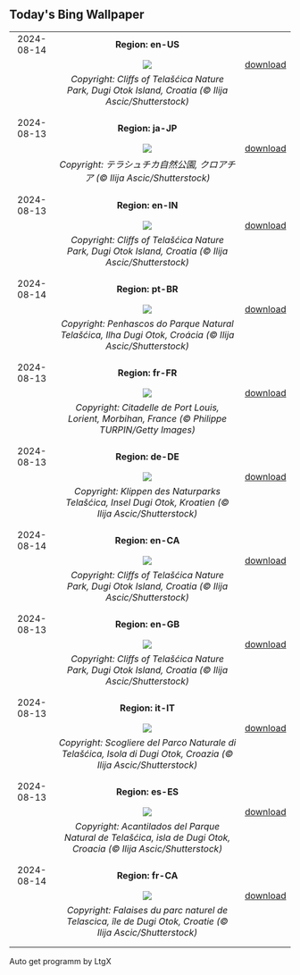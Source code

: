 ## Today's Bing Wallpaper
|      |      |      |
| :----: | :----: | :----: |
|2024-08-14|**Region: en-US**||
||![](https://www.bing.com/th?id=OHR.DugiOtokCroatia_EN-US1981524043_UHD.jpg&pid=hp&w=1152&h=648&rs=1&c=4)| [download](https://www.bing.com/th?id=OHR.DugiOtokCroatia_EN-US1981524043_UHD.jpg)|
||*Copyright: Cliffs of Telašćica Nature Park, Dugi Otok Island, Croatia (© Ilija Ascic/Shutterstock)*
||
|||
|2024-08-13|**Region: ja-JP**||
||![](https://www.bing.com/th?id=OHR.DugiOtokCroatia_JA-JP9531782423_UHD.jpg&pid=hp&w=1152&h=648&rs=1&c=4)| [download](https://www.bing.com/th?id=OHR.DugiOtokCroatia_JA-JP9531782423_UHD.jpg)|
||*Copyright: テラシュチカ自然公園, クロアチア (© Ilija Ascic/Shutterstock)*
||
|||
|2024-08-13|**Region: en-IN**||
||![](https://www.bing.com/th?id=OHR.DugiOtokCroatia_EN-IN7497189787_UHD.jpg&pid=hp&w=1152&h=648&rs=1&c=4)| [download](https://www.bing.com/th?id=OHR.DugiOtokCroatia_EN-IN7497189787_UHD.jpg)|
||*Copyright: Cliffs of Telašćica Nature Park, Dugi Otok Island, Croatia (© Ilija Ascic/Shutterstock)*
||
|||
|2024-08-14|**Region: pt-BR**||
||![](https://www.bing.com/th?id=OHR.DugiOtokCroatia_PT-BR3949170501_UHD.jpg&pid=hp&w=1152&h=648&rs=1&c=4)| [download](https://www.bing.com/th?id=OHR.DugiOtokCroatia_PT-BR3949170501_UHD.jpg)|
||*Copyright: Penhascos do Parque Natural Telašćica, Ilha Dugi Otok, Croácia (© Ilija Ascic/Shutterstock)*
||
|||
|2024-08-13|**Region: fr-FR**||
||![](https://www.bing.com/th?id=OHR.LorientCelticFestival_FR-FR2950316084_UHD.jpg&pid=hp&w=1152&h=648&rs=1&c=4)| [download](https://www.bing.com/th?id=OHR.LorientCelticFestival_FR-FR2950316084_UHD.jpg)|
||*Copyright: Citadelle de Port Louis, Lorient, Morbihan, France (© Philippe TURPIN/Getty Images)*
||
|||
|2024-08-13|**Region: de-DE**||
||![](https://www.bing.com/th?id=OHR.DugiOtokCroatia_DE-DE7505074249_UHD.jpg&pid=hp&w=1152&h=648&rs=1&c=4)| [download](https://www.bing.com/th?id=OHR.DugiOtokCroatia_DE-DE7505074249_UHD.jpg)|
||*Copyright: Klippen des Naturparks Telašćica, Insel Dugi Otok, Kroatien (© Ilija Ascic/Shutterstock)*
||
|||
|2024-08-14|**Region: en-CA**||
||![](https://www.bing.com/th?id=OHR.DugiOtokCroatia_EN-CA6561432536_UHD.jpg&pid=hp&w=1152&h=648&rs=1&c=4)| [download](https://www.bing.com/th?id=OHR.DugiOtokCroatia_EN-CA6561432536_UHD.jpg)|
||*Copyright: Cliffs of Telašćica Nature Park, Dugi Otok Island, Croatia (© Ilija Ascic/Shutterstock)*
||
|||
|2024-08-13|**Region: en-GB**||
||![](https://www.bing.com/th?id=OHR.DugiOtokCroatia_EN-GB9621673389_UHD.jpg&pid=hp&w=1152&h=648&rs=1&c=4)| [download](https://www.bing.com/th?id=OHR.DugiOtokCroatia_EN-GB9621673389_UHD.jpg)|
||*Copyright: Cliffs of Telašćica Nature Park, Dugi Otok Island, Croatia (© Ilija Ascic/Shutterstock)*
||
|||
|2024-08-13|**Region: it-IT**||
||![](https://www.bing.com/th?id=OHR.DugiOtokCroatia_IT-IT0800672865_UHD.jpg&pid=hp&w=1152&h=648&rs=1&c=4)| [download](https://www.bing.com/th?id=OHR.DugiOtokCroatia_IT-IT0800672865_UHD.jpg)|
||*Copyright: Scogliere del Parco Naturale di Telašćica, Isola di Dugi Otok, Croazia (© Ilija Ascic/Shutterstock)*
||
|||
|2024-08-13|**Region: es-ES**||
||![](https://www.bing.com/th?id=OHR.DugiOtokCroatia_ES-ES3602010890_UHD.jpg&pid=hp&w=1152&h=648&rs=1&c=4)| [download](https://www.bing.com/th?id=OHR.DugiOtokCroatia_ES-ES3602010890_UHD.jpg)|
||*Copyright: Acantilados del Parque Natural de Telašćica, isla de Dugi Otok, Croacia (© Ilija Ascic/Shutterstock)*
||
|||
|2024-08-14|**Region: fr-CA**||
||![](https://www.bing.com/th?id=OHR.DugiOtokCroatia_FR-CA6202299977_UHD.jpg&pid=hp&w=1152&h=648&rs=1&c=4)| [download](https://www.bing.com/th?id=OHR.DugiOtokCroatia_FR-CA6202299977_UHD.jpg)|
||*Copyright: Falaises du parc naturel de Telascica, île de Dugi Otok, Croatie (© Ilija Ascic/Shutterstock)*
||
|||

Auto get programm by LtgX
